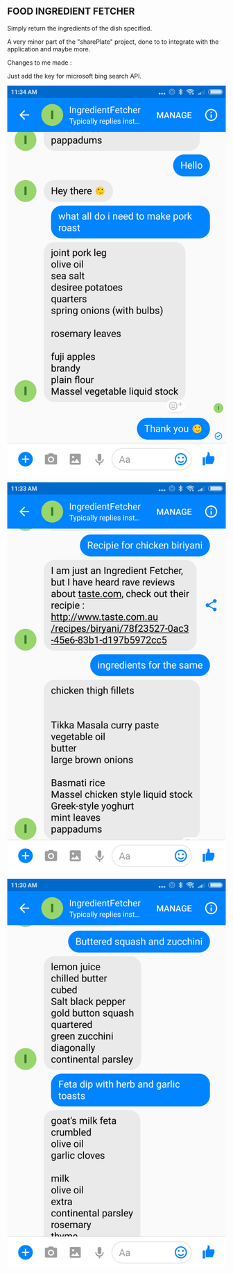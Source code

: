 ## FOOD INGREDIENT FETCHER ##

Simply return the ingredients of the dish specified. 

A very minor part of the "sharePlate" project, done to to integrate with the application and maybe more. 

Changes to me made : 

Just add the key for microsoft bing search API.

![alt text](https://github.com/abu-abraham/IngredientFetcher/blob/master/images/Screenshot_2017-12-24-11-34-28-516_com.facebook.orca.png)

![alt text](https://github.com/abu-abraham/IngredientFetcher/blob/master/images/Screenshot_2017-12-24-11-33-03-846_com.facebook.orca.png)

![alt text](https://github.com/abu-abraham/IngredientFetcher/blob/master/images/Screenshot_2017-12-24-11-30-28-744_com.facebook.orca.png)


